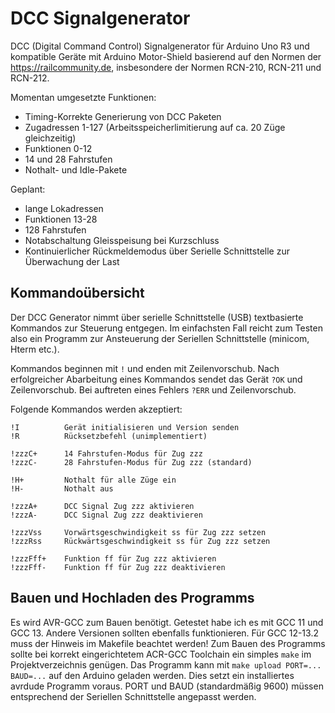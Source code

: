 # DCC Signalgenerator
DCC (Digital Command Control) Signalgenerator für Arduino Uno R3 und
kompatible Geräte mit Arduino Motor-Shield basierend auf den Normen der
https://railcommunity.de, insbesondere der Normen RCN-210, RCN-211 und
RCN-212.

Momentan umgesetzte Funktionen:
- Timing-Korrekte Generierung von DCC Paketen
- Zugadressen 1-127 (Arbeitsspeicherlimitierung auf ca. 20 Züge gleichzeitig)
- Funktionen 0-12
- 14 und 28 Fahrstufen
- Nothalt- und Idle-Pakete

Geplant:
- lange Lokadressen
- Funktionen 13-28
- 128 Fahrstufen
- Notabschaltung Gleisspeisung bei Kurzschluss
- Kontinuierlicher Rückmeldemodus über Serielle Schnittstelle zur Überwachung
  der Last


## Kommandoübersicht
Der DCC Generator nimmt über serielle Schnittstelle (USB) textbasierte
Kommandos zur Steuerung entgegen. Im einfachsten Fall reicht zum Testen also
ein Programm zur Ansteuerung der Seriellen Schnittstelle
(minicom, Hterm etc.).

Kommandos beginnen mit `!` und enden mit Zeilenvorschub.
Nach erfolgreicher Abarbeitung eines Kommandos sendet das Gerät `?OK` und Zeilenvorschub.
Bei auftreten eines Fehlers `?ERR` und Zeilenvorschub.

Folgende Kommandos werden akzeptiert:

    !I          Gerät initialisieren und Version senden
    !R          Rücksetzbefehl (unimplementiert)

    !zzzC+      14 Fahrstufen-Modus für Zug zzz
    !zzzC-      28 Fahrstufen-Modus für Zug zzz (standard)

    !H+         Nothalt für alle Züge ein
    !H-         Nothalt aus

    !zzzA+      DCC Signal Zug zzz aktivieren
    !zzzA-      DCC Signal Zug zzz deaktivieren

    !zzzVss     Vorwärtsgeschwindigkeit ss für Zug zzz setzen
    !zzzRss     Rückwärtsgeschwindigkeit ss für Zug zzz setzen

    !zzzFff+    Funktion ff für Zug zzz aktivieren
    !zzzFff-    Funktion ff für Zug zzz deaktivieren


## Bauen und Hochladen des Programms
Es wird AVR-GCC zum Bauen benötigt. Getestet habe ich es mit GCC 11 und
GCC 13. Andere Versionen sollten ebenfalls funktionieren. Für GCC 12-13.2
muss der Hinweis im Makefile beachtet werden! Zum Bauen des Programms sollte
bei korrekt eingerichtetem ACR-GCC Toolchain ein simples `make` im
Projektverzeichnis genügen. Das Programm kann mit `make upload PORT=... BAUD=...`
auf den Arduino geladen werden. Dies setzt ein installiertes avrdude Programm
voraus. PORT und BAUD (standardmäßig 9600) müssen entsprechend der Seriellen
Schnittstelle angepasst werden.
